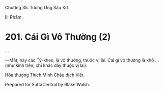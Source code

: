  

Chương 35: Tương Ưng Sáu Xứ

II: Phẩm

# 201\. Cái Gì Vô Thường (2)

…

—Mắt, này các Tỷ-kheo, là vô thường, thuộc vị lai. Cái gì vô thường là khổ … (như kinh trên, chỉ khác đây thuộc vị lai).

Hòa thượng Thích Minh Châu dịch Việt.

Prepared for SuttaCentral by Blake Walsh.